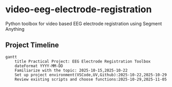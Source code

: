 # video-eeg-electrode-registration
Python toolbox for video based EEG electrode registration using Segment Anything
## Project Timeline

```mermaid
gantt
    title Practical Project: EEG Electrode Registration Toolbox
    dateFormat YYYY-MM-DD
    Familiarize with the topic: 2025-10-15,2025-10-22
    Set up project environment(VSCode,UV,Github):2025-10-22,2025-10-29
    Review existing scripts and choose functions:2025-10-29,2025-11-05
```
